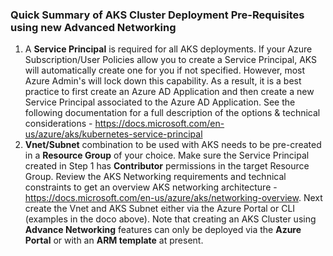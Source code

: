 ### Quick Summary of AKS Cluster Deployment Pre-Requisites using new Advanced Networking

1. A **Service Principal** is required for all AKS deployments.  If your Azure Subscription/User Policies allow you to create a Service Principal, AKS will automatically create one for you if not specified.  However, most Azure Admin's will lock down this capability.  As a result, it is a best practice to first create an Azure AD Application and then create a new Service Principal associated to the Azure AD Application.  See the following documentation for a full description of the options & technical considerations - https://docs.microsoft.com/en-us/azure/aks/kubernetes-service-principal
2. **Vnet/Subnet** combination to be used with AKS needs to be pre-created in a **Resource Group** of your choice.  Make sure the Service Principal created in Step 1 has **Contributor** permissions in the target Resource Group.  Review the AKS Networking requirements and technical constraints to get an overview AKS networking architecture - https://docs.microsoft.com/en-us/azure/aks/networking-overview.  Next create the Vnet and AKS Subnet either via the Azure Portal or CLI (examples in the doco above).  Note that creating an AKS Cluster using **Advance Networking** features can only be deployed via the **Azure Portal** or with an **ARM template** at present.
